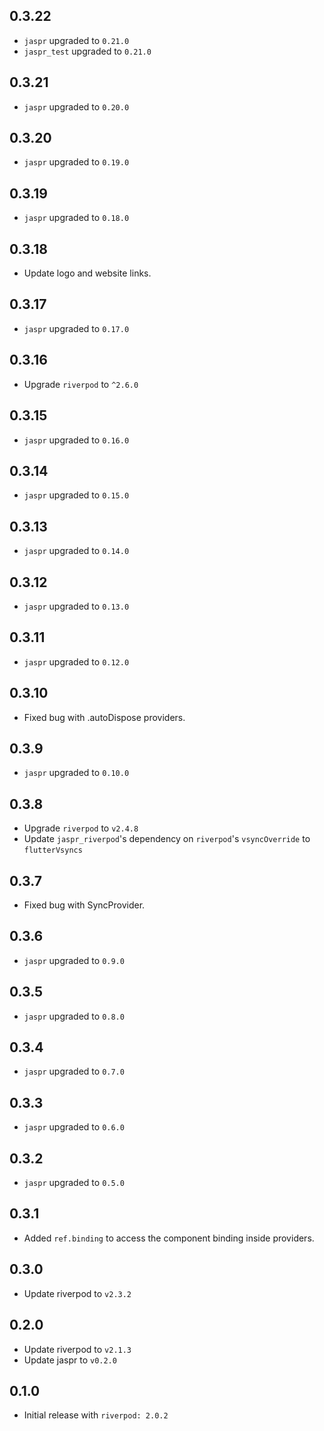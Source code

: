 ## 0.3.22

- `jaspr` upgraded to `0.21.0`
- `jaspr_test` upgraded to `0.21.0`

## 0.3.21

- `jaspr` upgraded to `0.20.0`

## 0.3.20

- `jaspr` upgraded to `0.19.0`

## 0.3.19

- `jaspr` upgraded to `0.18.0`

## 0.3.18

- Update logo and website links.

## 0.3.17

- `jaspr` upgraded to `0.17.0`

## 0.3.16

- Upgrade `riverpod` to `^2.6.0`

## 0.3.15

- `jaspr` upgraded to `0.16.0`

## 0.3.14

- `jaspr` upgraded to `0.15.0`

## 0.3.13

- `jaspr` upgraded to `0.14.0`

## 0.3.12

- `jaspr` upgraded to `0.13.0`

## 0.3.11

- `jaspr` upgraded to `0.12.0`

## 0.3.10

- Fixed bug with .autoDispose providers.

## 0.3.9

- `jaspr` upgraded to `0.10.0`

## 0.3.8

- Upgrade `riverpod` to `v2.4.8`
- Update `jaspr_riverpod`'s dependency on `riverpod`'s `vsyncOverride` to `flutterVsyncs`

## 0.3.7

- Fixed bug with SyncProvider.

## 0.3.6

- `jaspr` upgraded to `0.9.0`

## 0.3.5

- `jaspr` upgraded to `0.8.0`

## 0.3.4

- `jaspr` upgraded to `0.7.0`

## 0.3.3

- `jaspr` upgraded to `0.6.0`

## 0.3.2

- `jaspr` upgraded to `0.5.0`

## 0.3.1

- Added `ref.binding` to access the component binding inside providers.

## 0.3.0

- Update riverpod to `v2.3.2`

## 0.2.0

- Update riverpod to `v2.1.3`
- Update jaspr to `v0.2.0`

## 0.1.0

- Initial release with `riverpod: 2.0.2`
